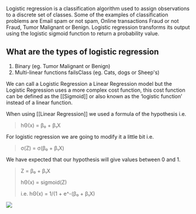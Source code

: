 
Logistic regression is a classification algorithm used to assign observations to a discrete set of classes. Some of the examples of classification problems are Email spam or not spam, Online transactions Fraud or not Fraud, Tumor Malignant or Benign. Logistic regression transforms its output using the logistic sigmoid function to return a probability value.

## **What are the types of logistic regression**

1.  Binary (eg. Tumor Malignant or Benign)
2.  Multi-linear functions failsClass (eg. Cats, dogs or Sheep's)

We can call a Logistic Regression a Linear Regression model but the Logistic Regression uses a more complex cost function, this cost function can be defined as the  [[Sigmoid]] or also known as the ‘logistic function’ instead of a linear function.


When using [[Linear Regression]] we used a formula of the hypothesis i.e.

> hΘ(x) = β₀ + β₁X

For logistic regression we are going to modify it a little bit i.e.

> σ(Z) = σ(β₀ + β₁X)

We have expected that our hypothesis will give values between 0 and 1.

> Z = β₀ + β₁X
> 
> hΘ(x) = sigmoid(Z)
> 
> i.e. hΘ(x) = 1/(1 + e^-(β₀ + β₁X)

![](https://miro.medium.com/max/1046/1*l59BUnPwWHMf1H-GNxgZHQ.png)
